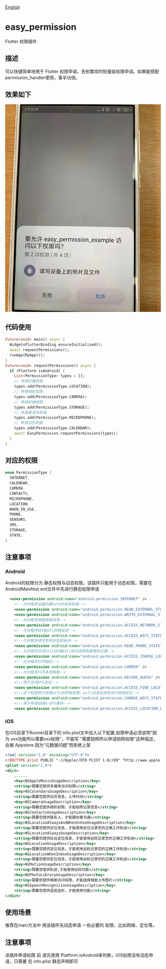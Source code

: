 [English](README_ENG.md) 
# easy_permission

Flutter 权限插件

## 描述

可以快捷简单地用于 Flutter 权限申请，告别繁琐的轻量级权限申请。如果能搭配 permission_handler使用，事半功倍。

## 效果如下
![效果图](https://github.com/jjva-xiao/easy_permission/blob/main/doc/img/screen.jpeg)

## 代码使用

```dart
Future<void> main() async {
  WidgetsFlutterBinding.ensureInitialized();
  await requestPermissions();
  runApp(MyApp());
}
Future<void> requestPermissions() async {
  if (Platform.isAndroid) {
    List<PermissionType> types = [];
    // 申请位置权限
    types.add(PermissionType.LOCATION);
    // 申请相机权限
    types.add(PermissionType.CAMERA);
    // 申请存储权限
    types.add(PermissionType.STORAGE);
    // 申请麦克风权限
    types.add(PermissionType.MICROPHONE);
    // 申请日历权限
    types.add(PermissionType.CALENDAR);
    await EasyPermission.requestPermissions(types);
  }
}
```

## 对应的权限

```dart
enum PermissionType {
  INTERNET,
  CALENDAR,
  CAMERA,
  CONTACTS,
  MICROPHONE,
  LOCATION,
  WHEN_IN_USE,
  PHONE,
  SENSORS,
  SMS,
  STORAGE,
  STATE,
}
```

## 注意事项

### Android
Android的权限分为 静态权限与动态权限，该插件只能用于动态权限，需要在 AndroidManifest.xml文件中先进行静态权限申请

```xml
  <uses-permission android:name="android.permission.INTERNET" />
    <!--允许程序设置内置sd卡的读写权限-->
    <uses-permission android:name="android.permission.READ_EXTERNAL_STORAGE" />
    <uses-permission android:name="android.permission.WRITE_EXTERNAL_STORAGE" />
    <!--允许程序获取网络状态-->
    <uses-permission android:name="android.permission.ACCESS_NETWORK_STATE" />
    <!--允许程序访问WiFi网络信息-->
    <uses-permission android:name="android.permission.ACCESS_WIFI_STATE" />
    <!--允许程序读写手机状态和身份-->
    <uses-permission android:name="android.permission.READ_PHONE_STATE" />
    <!--允许程序访问CellID或WiFi热点来获取粗略的位置-->
    <uses-permission android:name="android.permission.ACCESS_COARSE_LOCATION" />
    <!--允许程序打开相机-->
    <uses-permission android:name="android.permission.CAMERA" />
    <!--允许程序打开本地相册-->
    <uses-permission android:name="android.permission.RECORD_AUDIO" />
    <!--用于访问GPS定位-->
    <uses-permission android:name="android.permission.ACCESS_FINE_LOCATION"/>
    <!--这个权限用于获取wifi的获取权限，wifi信息会用来进行网络定位-->
    <uses-permission android:name="android.permission.CHANGE_WIFI_STATE"/>
    <!--用于申请调用A-GPS模块-->
    <uses-permission android:name="android.permission.ACCESS_LOCATION_EXTRA_COMMANDS"/>
```

### iOS

在iOS目录下Runner目录下的 info.plist文中加入以下配置,权限申请必须说明"因为 xxx功能所以需要xxx权限"，不能写 "需要拍照所以申请拍照权限"这种描述，会被 Appstore 因为“元数据问题”而拒绝上架 

``` xml
<?xml version="1.0" encoding="UTF-8"?>
<!DOCTYPE plist PUBLIC "-//Apple//DTD PLIST 1.0//EN" "http://www.apple.com/DTDs/PropertyList-1.0.dtd">
<plist version="1.0">
<dict>
    ......
	<key>NSAppleMusicUsageDescription</key>
	<string>需要您提供多媒体访问权限</string>
	<key>NSCalendarsUsageDescription</key>
	<string>需要您提供日历信息，上传时间</string>
	<key>NSCameraUsageDescription</key>
	<string>需要您提供相机权限，才能拍照记录信息</string>
	<key>NSContactsUsageDescription</key>
	<string>需要您提供联系人，才能跟同事沟通</string>
	<key>NSLocationAlwaysAndWhenInUseUsageDescription</key>
	<string>需要您提供定位信息，才能使用定位记录您的正确工作轨迹</string>
	<key>NSLocationAlwaysUsageDescription</key>
	<string>需要您提供后台定位信息，才能使用巡检记录您的正确工作轨迹</string>
	<key>NSLocationUsageDescription</key>
	<string>需要您提供定位信息，才能使用巡检记录您的正确工作轨迹</string>
	<key>NSLocationWhenInUseUsageDescription</key>
	<string>需要您提供定位信息，才能使用巡检记录您的正确工作轨迹</string>
	<key>NSMotionUsageDescription</key>
	<string>需要您提供轨迹,才能使用巡检功能</string>
	<key>NSPhotoLibraryUsageDescription</key>
	<string>需要您提供相册访问权限，才能选择相册上传图片</string>
	<key>NSSpeechRecognitionUsageDescription</key>
	<string>需要您提供语音监听，才能使用功能</string>
</dict>
```

## 使用场景
推荐在main方法中 用该插件先动态申请 一些必要的 权限，比如网络、定位等。


## 注意事项
该插件申请权限 前 请先使用 Platform.isAndroid来判断，iOS权限没有动态申请，只需要 在 info.plist 静态声明即可